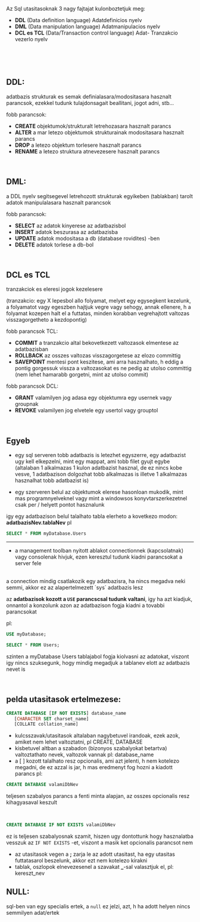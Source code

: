 Az Sql utasitasoknak 3 nagy fajtajat kulonboztetjuk meg:
- **DDL** (Data definition language) Adatdefinicios nyelv
- **DML** (Data manipulation language) Adatmanipulacios nyelv
- **DCL es TCL** (Data/Transaction control language) Adat- Tranzakcio vezerlo nyelv

<br>
<br>
<br>

## DDL:
adatbazis strukturak es semak definialasara/modositasara hasznalt parancsok, ezekkel tudunk tulajdonsagait beallitani, jogot adni, stb...

fobb parancsok:
- **CREATE**      objektumok/strukturalt letrehozasara hasznalt parancs
- **ALTER**       a mar letezo objektumok strukturainak modositasara hasznalt parancs
- **DROP**        a letezo objektum torlesere hasznalt parancs
- **RENAME**      a letezo struktura atnevezesere hasznalt parancs

<br>

## DML:
a DDL nyelv segitsegevel letrehozott strukturak egyikeben (tablakban) tarolt adatok manipulalasara hasznalt parancsok

fobb parancsok:
- **SELECT**      az adatok kinyerese az adatbazisbol
- **INSERT**      adatok beszurasa az adatbazisba
- **UPDATE**      adatok modositasa a db (database rovidites) -ben
- **DELETE**      adatok torlese a db-bol

<br>

## DCL es TCL
tranzakciok es eleresi jogok kezelesere 

(tranzakcio: egy X lepesbol allo folyamat, melyet egy egysegkent kezelunk, a folyamatot vagy egeszben hajtjuk vegre vagy sehogy, annak ellenere, h a folyamat kozepen halt el a futtatas, minden korabban vegrehajtott valtozas visszagorgetheto a kezdopontig)
 
fobb parancsok TCL:
- **COMMIT**      a tranzakcio altal bekovetkezett valtozasok elmentese az adatbazisban
- **ROLLBACK**    az osszes valtozas visszagorgetese az elozo committig 
- **SAVEPOINT**   mentesi pont keszitese, ami arra hasznalhato, h eddig a pontig gorgessuk vissza a valtozasokat es ne pedig az utolso committig (nem lehet hamarabb gorgetni, mint az utolso commit)

fobb parancsok DCL:
- **GRANT**      valamilyen jog adasa egy objektumra egy usernek vagy groupnak
- **REVOKE**      valamilyen jog elvetele egy usertol vagy grouptol 
 
 <br>
 
 ## Egyeb
 
   * egy sql serveren tobb adatbazis is letezhet egyszerre, egy adatbazist ugy kell elkepzelni, mint egy mappat, ami tobb filet gyujt egybe
    <br>
    (altalaban 1 alkalmazas 1 kulon adatbazist hasznal, de ez nincs kobe vesve, 1 adatbazison dolgozhat tobb alkalmazas is illetve 1 alkalmazas hasznalhat tobb adatbazist is)
 
   * egy szerveren belul az objektumok elerese hasonloan mukodik, mint mas programnyelveknel vagy mint a windowsos konyvtarszerkezetnel csak per / helyett pontot hasznalunk
 
 igy egy adatbazison belul talalhato tabla elerheto a kovetkezo modon: **adatbazisNev.tablaNev**
 pl 
 ``` sql
 SELECT * FROM myDatabase.Users
 ```
 ---
 
   * a management toolban nyitott ablakot connectionnek (kapcsolatnak) vagy consolenak hivjuk, ezen keresztul tudunk kiadni parancsokat a server fele
   <br>
    a connection mindig csatlakozik egy adatbazisra, ha nincs megadva neki semmi, akkor ez az alapertelmezett `sys` adatbazis lesz
 
 az **adatbazisok kozott a `USE` parancscsal tudunk valtani**, igy ha azt kiadjuk, onnantol a konzolunk azon az adatbazison fogja kiadni a tovabbi parancsokat
 
 pl: 
 ``` sql
 USE myDatabase; 

 SELECT * FROM Users;
```
 szinten a myDatabase Users tablajabol fogja kiolvasni az adatokat, viszont igy nincs szuksegunk, hogy mindig megadjuk a tablanev elott az adatbazis nevet is
 

<br>

## pelda utasitasok ertelmezese:

``` sql
CREATE DATABASE [IF NOT EXISTS] database_name
   [CHARACTER SET charset_name]
   [COLLATE collation_name]
```
   * kulcsszavak/utasitasok altalaban nagybetuvel irandoak, ezek azok, amiket nem lehet valtoztatni, pl CREATE, DATABASE
   * kisbetuvel altban a szabadon (bizonyos szabalyokat betartva) valtoztathato nevek, valtozok vannak pl: database_name
   * a [ ] kozott talalhato resz opcionalis, ami azt jelenti, h nem kotelezo megadni, de ez azzal is jar, h mas eredmenyt fog hozni a kiadott parancs
pl:
``` sql
CREATE DATABASE valamiDbNev
```
teljesen szabalyos parancs a fenti minta alapjan, az osszes opcionalis resz kihagyasaval keszult

<br>

``` sql
CREATE DATABASE IF NOT EXISTS valamiDbNev
```
 ez is teljesen szabalyosnak szamit, hiszen ugy dontottunk hogy hasznalatba vesszuk az `IF NOT EXISTS` -et, viszont a masik ket opcionalis parancsot nem

   * az utasitasok vegen a **;** zarja le az adott utasitast, ha egy utasitas futtatasarol beszelunk, akkor ezt nem kotelezo kirakni
   * tablak, oszlopok elnevezesenel a szavakat **_**-sal valasztjuk el, pl: kereszt_nev

## NULL:

sql-ben van egy specialis ertek, a `null` ez jelzi, azt, h ha adott helyen nincs semmilyen adat/ertek